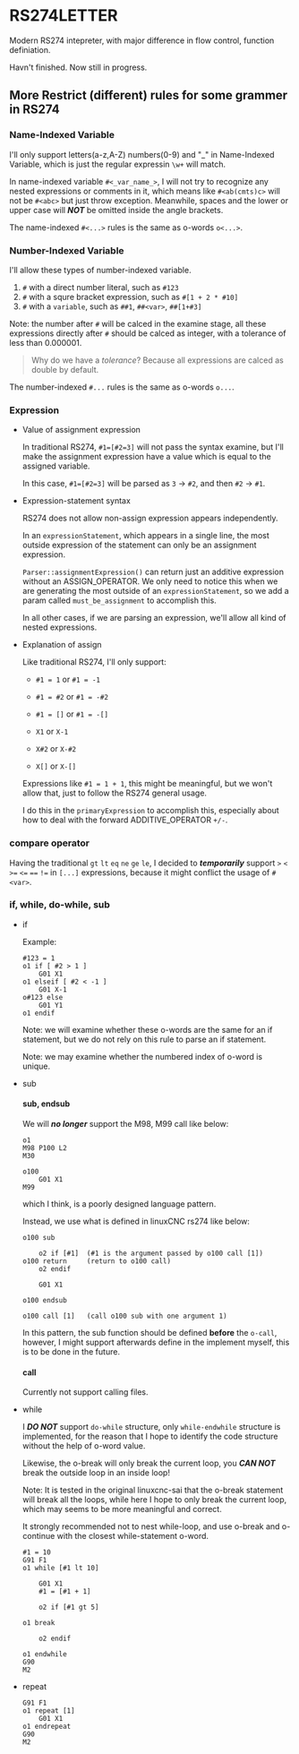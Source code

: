 # RS274LETTER

Modern RS274 intepreter, with major difference in flow control, function definiation.

Havn't finished.
Now still in progress.

## More Restrict (different) rules for some grammer in RS274

### Name-Indexed Variable

I'll only support letters(a-z,A-Z) numbers(0-9) and "_" in Name-Indexed Variable,
which is just the regular expressin `\w+` will match.

In name-indexed variable `#<_var_name_>`, I will not try to recognize any nested 
expressions or comments in it, which means like `#<ab(cmts)c>` will not be `#<abc>` 
but just throw exception. Meanwhile, spaces and the lower or upper case will
***NOT*** be omitted inside the angle brackets.

The name-indexed `#<...>` rules is the same as o-words `o<...>`.

### Number-Indexed Variable

I'll allow these types of number-indexed variable.

1. `#` with a direct number literal, such as `#123`
2. `#` with a squre bracket expression, such as `#[1 + 2 * #10]`
3. `#` with a `variable`, such as `##1`, `##<var>`, `##[1+#3]`

Note: the number after `#` will be calced in the examine stage, all these expressions 
directly after `#` should be calced as integer, with a tolerance of less than 0.000001.

> Why do we have a *tolerance*? Because all expressions are calced as double by default.

The number-indexed `#...` rules is the same as o-words `o...`.

### Expression

- Value of assignment expression
  
    In traditional RS274, `#1=[#2=3]` will not pass the syntax examine, but I'll make the
    assignment expression have a value which is equal to the assigned variable. 

    In this case, `#1=[#2=3]` will be parsed as `3` -> `#2`, and then `#2` -> `#1`.

- Expression-statement syntax
    
    RS274 does not allow non-assign expression appears independently.

    In an `expressionStatement`, which appears in a single line, the most outside expression
    of the statement can only be an assignment expression.

    `Parser::assignmentExpression()`  can return just an additive expression without an ASSIGN_OPERATOR. We only need to notice this when we are generating the most outside
    of an `expressionStatement`, so we add a param called `must_be_assignment` to 
    accomplish this. 

    In all other cases, if we are parsing an expression, we'll allow all kind of nested
    expressions.

- Explanation of assign
    
    Like traditional RS274, I'll only support:

    - `#1 = 1` or `#1 = -1`
    - `#1 = #2` or `#1 = -#2`
    - `#1 = []` or `#1 = -[]`

    - `X1` or `X-1`
    - `X#2` or `X-#2`
    - `X[]` or `X-[]`

    Expressions like `#1 = 1 + 1`, this might be meaningful, but we won't allow that,
    just to follow the RS274 general usage.

    I do this in the `primaryExpression` to accomplish this, especially about how to
    deal with the forward ADDITIVE_OPERATOR `+/-`.


### compare operator

Having the traditional `gt` `lt` `eq` `ne` `ge` `le`,
I decided to ***temporarily*** support `>` `<` `>=` `<=` `==` `!=` in `[...]` expressions, because it might conflict the usage of `#<var>`.


### if, while, do-while, sub

- if

    Example:

    ```
    #123 = 1
    o1 if [ #2 > 1 ] 
        G01 X1
    o1 elseif [ #2 < -1 ]
        G01 X-1
    o#123 else
        G01 Y1
    o1 endif
    ```

    Note: we will examine whether these o-words are the same for an if statement,
    but we do not rely on this rule to parse an if statement.

    Note: we may examine whether the numbered index of o-word is unique.

- sub

    #### sub, endsub

    We will ***no longer*** support the M98, M99 call like below:

    ```
    o1
    M98 P100 L2
    M30

    o100
        G01 X1
    M99
    ```

    which I think, is a poorly designed language pattern.

    Instead, we use what is defined in linuxCNC rs274 like below:

    ```
    o100 sub

        o2 if [#1]  (#1 is the argument passed by o100 call [1])
    o100 return     (return to o100 call)
        o2 endif

        G01 X1

    o100 endsub

    o100 call [1]   (call o100 sub with one argument 1)

    ```

    In this pattern, the sub function should be defined **before** the `o-call`,
    however, I might support afterwards define in the implement myself, this 
    is to be done in the future.

    #### call

    Currently not support calling files.

- while

    I ***DO NOT*** support `do-while` structure, only `while-endwhile` structure
    is implemented, for the reason that I hope to identify the code structure without
    the help of o-word value.

    Likewise, the o-break will only break the current loop, you ***CAN NOT*** break the
    outside loop in an inside loop!

    Note: It is tested in the original linuxcnc-sai that the o-break statement will break
    all the loops, while here I hope to only break the current loop, which may seems to be
    more meaningful and correct.

    It strongly recommended not to nest while-loop, and use o-break and o-continue with the 
    closest while-statement o-word.

    ```
    #1 = 10
    G91 F1
    o1 while [#1 lt 10]
    
        G01 X1
        #1 = [#1 + 1]
        
        o2 if [#1 gt 5]

    o1 break

        o2 endif
    
    o1 endwhile
    G90
    M2
    ```

- repeat

    ```
    G91 F1
    o1 repeat [1]
        G01 X1
    o1 endrepeat
    G90
    M2
    ```